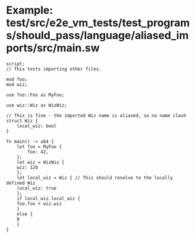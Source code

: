 # Example: test/src/e2e_vm_tests/test_programs/should_pass/language/aliased_imports/src/main.sw

```sway
script;
// This tests importing other files.

mod foo;
mod wiz;

use foo::Foo as MyFoo;

use wiz::Wiz as WizWiz;

// This is fine - the imported Wiz name is aliased, so no name clash
struct Wiz { 
    local_wiz: bool
}

fn main() -> u64 {
    let foo = MyFoo {
        foo: 42,
    };
    let wiz = WizWiz {
	wiz: 128
    };
    let local_wiz = Wiz { // This should resolve to the locally defined Wiz
	local_wiz: true
    };
    if local_wiz.local_wiz {
	foo.foo + wiz.wiz
    }
    else {
	0
    }
}

```
